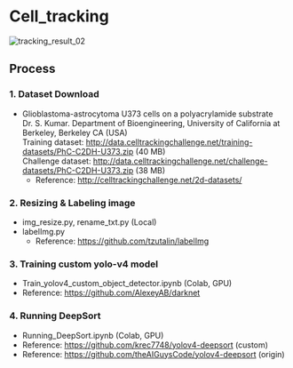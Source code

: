 # Cell_tracking

![tracking_result_02](https://user-images.githubusercontent.com/86844420/147397064-5f3fae83-bcc2-404b-9242-7c9c2b646c39.gif)


## Process
### 1. Dataset Download
 - Glioblastoma-astrocytoma U373 cells on a polyacrylamide substrate  
   Dr. S. Kumar. Department of Bioengineering, University of California at Berkeley, Berkeley CA (USA)  
   Training dataset: http://data.celltrackingchallenge.net/training-datasets/PhC-C2DH-U373.zip (40 MB)  
   Challenge dataset: http://data.celltrackingchallenge.net/challenge-datasets/PhC-C2DH-U373.zip (38 MB)  
   - Reference: http://celltrackingchallenge.net/2d-datasets/


### 2. Resizing & Labeling image
* img_resize.py, rename_txt.py (Local)  
* labelImg.py  
   * Reference: https://github.com/tzutalin/labelImg  
    

### 3. Training custom yolo-v4 model
* Train_yolov4_custom_object_detector.ipynb (Colab, GPU)
* Reference: https://github.com/AlexeyAB/darknet


### 4. Running DeepSort
* Running_DeepSort.ipynb (Colab, GPU)  
* Reference: https://github.com/krec7748/yolov4-deepsort (custom)
* Reference: https://github.com/theAIGuysCode/yolov4-deepsort (origin)

